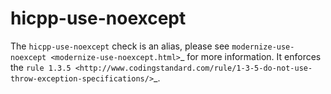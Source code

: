 hicpp-use-noexcept
==================

The `hicpp-use-noexcept` check is an alias, please see
`modernize-use-noexcept <modernize-use-noexcept.html>`\_ for more
information. It enforces the
`rule 1.3.5 <http://www.codingstandard.com/rule/1-3-5-do-not-use-throw-exception-specifications/>`\_.
